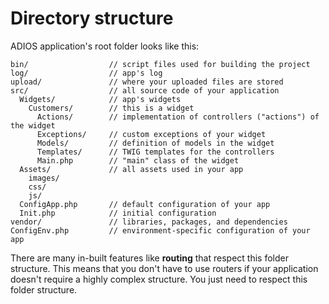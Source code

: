 # Directory structure

ADIOS application's root folder looks like this:

```
bin/                  // script files used for building the project
log/                  // app's log
upload/               // where your uploaded files are stored
src/                  // all source code of your application
  Widgets/            // app's widgets
    Customers/        // this is a widget
      Actions/        // implementation of controllers ("actions") of the widget
      Exceptions/     // custom exceptions of your widget
      Models/         // definition of models in the widget
      Templates/      // TWIG templates for the controllers
      Main.php        // "main" class of the widget
  Assets/             // all assets used in your app
    images/
    css/
    js/
  ConfigApp.php       // default configuration of your app
  Init.php            // initial configuration
vendor/               // libraries, packages, and dependencies
ConfigEnv.php         // environment-specific configuration of your app
```  

There are many in-built features like **routing** that respect this folder structure. This means that you don't have to use routers if your application doesn't require a highly complex structure. You just need to respect this folder structure.